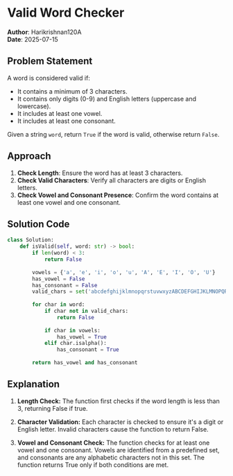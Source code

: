 # Valid Word Checker

**Author**: Harikrishnan120A  
**Date**: 2025-07-15

## Problem Statement
A word is considered valid if:
- It contains a minimum of 3 characters.
- It contains only digits (0-9) and English letters (uppercase and lowercase).
- It includes at least one vowel.
- It includes at least one consonant.

Given a string `word`, return `True` if the word is valid, otherwise return `False`.

## Approach
1. **Check Length**: Ensure the word has at least 3 characters.
2. **Check Valid Characters**: Verify all characters are digits or English letters.
3. **Check Vowel and Consonant Presence**: Confirm the word contains at least one vowel and one consonant.

## Solution Code
~~~python
class Solution:
    def isValid(self, word: str) -> bool:
        if len(word) < 3:
            return False
        
        vowels = {'a', 'e', 'i', 'o', 'u', 'A', 'E', 'I', 'O', 'U'}
        has_vowel = False
        has_consonant = False
        valid_chars = set('abcdefghijklmnopqrstuvwxyzABCDEFGHIJKLMNOPQRSTUVWXYZ0123456789')
        
        for char in word:
            if char not in valid_chars:
                return False
            
            if char in vowels:
                has_vowel = True
            elif char.isalpha():
                has_consonant = True
        
        return has_vowel and has_consonant

~~~

## Explanation

1. **Length Check:** The function first checks if the word length is less than 3, returning False if true.

2. **Character Validation:** Each character is checked to ensure it's a digit or English letter. Invalid characters cause the function to return False.

3. **Vowel and Consonant Check:** The function checks for at least one vowel and one consonant. Vowels are identified from a predefined set, and consonants are any alphabetic characters not in this set. The function returns True only if both conditions are met.
